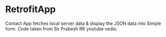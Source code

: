 # RetrofitApp
Contact App fetches local server data &amp; display the JSON data into Simple form.
Code taken from Sir Prabesh RK youtube vedio.

